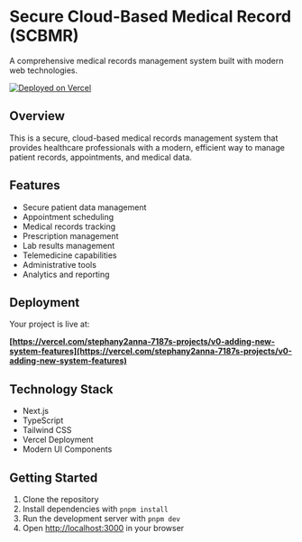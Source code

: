 # Secure Cloud-Based Medical Record (SCBMR)

A comprehensive medical records management system built with modern web technologies.

[![Deployed on Vercel](https://img.shields.io/badge/Deployed%20on-Vercel-black?style=for-the-badge&logo=vercel)](https://vercel.com/stephany2anna-7187s-projects/v0-adding-new-system-features)

## Overview

This is a secure, cloud-based medical records management system that provides healthcare professionals with a modern, efficient way to manage patient records, appointments, and medical data.

## Features

- Secure patient data management
- Appointment scheduling
- Medical records tracking
- Prescription management
- Lab results management
- Telemedicine capabilities
- Administrative tools
- Analytics and reporting

## Deployment

Your project is live at:

**[https://vercel.com/stephany2anna-7187s-projects/v0-adding-new-system-features](https://vercel.com/stephany2anna-7187s-projects/v0-adding-new-system-features)**

## Technology Stack

- Next.js
- TypeScript
- Tailwind CSS
- Vercel Deployment
- Modern UI Components

## Getting Started

1. Clone the repository
2. Install dependencies with `pnpm install`
3. Run the development server with `pnpm dev`
4. Open [http://localhost:3000](http://localhost:3000) in your browser
